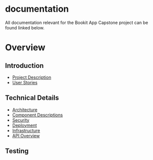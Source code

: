 # documentation

All documentation relevant for the Bookit App Capstone project can be found linked below.

# Overview

## Introduction
* [Project Description]()
* [User Stories]()

## Technical Details
* [Architecture](architecture.md)
* [Component Descriptions]()
* [Security]()
* [Deployment]()
* [Infrastructure]()
* [API Overview](https://endpointsportal.sweng-581-capstone.cloud.goog/)

## Testing


